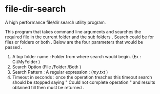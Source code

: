 # file-dir-search
A high performance file/dir search utility program.

This program that takes command line arguments and searches the required file in the current folder and the sub folders . Search could be for files or folders or both . Below are the four parameters that would be passed .

1) A top folder name : Folder from where search would begin. (Ex : C:/MyFolder ) 
2) Search Option (File /Folder /Both ) 
3) Search Pattern : A regular expression : (*my*.txt ) 
4) Timeout in seconds : once the operation treaches this timeout search should be stopped saying " Could not complete operation " and results obtained till then must be returned .
